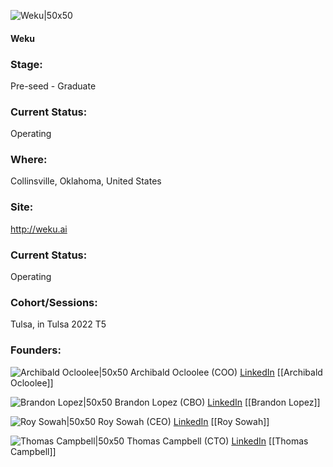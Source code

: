 

![Weku|50x50](https://apimg.techstars.com/profiles/1663249174680_357010.png)

#### Weku


### Stage: 
Pre-seed - Graduate 

### Current Status: 
Operating

### Where:
Collinsville, Oklahoma, United States

### Site:
http://weku.ai





### Current Status: 
Operating

### Cohort/Sessions: 
Tulsa, in Tulsa 2022 T5

### Founders: 

![Archibald Ocloolee|50x50]() Archibald Ocloolee (COO) [LinkedIn](https://) [[Archibald Ocloolee]]

![Brandon Lopez|50x50]() Brandon Lopez (CBO) [LinkedIn](https://) [[Brandon Lopez]]

![Roy Sowah|50x50](https://www.f6s.com/content-resource/profiles/3158471_th2.jpg) Roy Sowah (CEO) [LinkedIn](https://linkedin.com/in/roy-sowah-420002121) [[Roy Sowah]]

![Thomas Campbell|50x50]() Thomas Campbell (CTO) [LinkedIn](https://) [[Thomas Campbell]]


